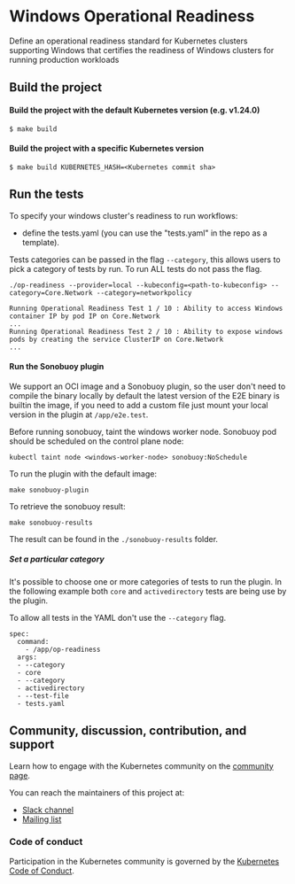# Windows Operational Readiness


Define an operational readiness standard for Kubernetes clusters supporting Windows that certifies the readiness of Windows clusters for running production workloads

## Build the project

#### Build the project with the default Kubernetes version (e.g. v1.24.0)
```
$ make build
```
#### Build the project with a specific Kubernetes version
```
$ make build KUBERNETES_HASH=<Kubernetes commit sha>
```

## Run the tests

To specify your windows cluster's readiness to run workflows:

- define the tests.yaml (you can use the "tests.yaml" in the repo as a template).

Tests categories can be passed in the flag `--category`, this allows users to pick a category of tests by run.
To run ALL tests do not pass the flag.

```
./op-readiness --provider=local --kubeconfig=<path-to-kubeconfig> --category=Core.Network --category=networkpolicy

Running Operational Readiness Test 1 / 10 : Ability to access Windows container IP by pod IP on Core.Network
...
Running Operational Readiness Test 2 / 10 : Ability to expose windows pods by creating the service ClusterIP on Core.Network
...
```

#### Run the Sonobuoy plugin

We support an OCI image and a Sonobuoy plugin, so the user don't need to compile the binary locally
by default the latest version of the E2E binary is builtin the image, if you need to add a custom file
just mount your local version in the plugin at `/app/e2e.test`.

Before running sonobuoy, taint the windows worker node. Sonobuoy pod should be scheduled on the control plane node:

```
kubectl taint node <windows-worker-node> sonobuoy:NoSchedule
```

To run the plugin with the default image:

```
make sonobuoy-plugin
```

To retrieve the sonobuoy result:

```
make sonobuoy-results
```

The result can be found in the `./sonobuoy-results` folder.

##### Set a particular category

It's possible to choose one or more categories of tests to run the plugin. In the following
example both `core` and `activedirectory` tests are being use by the plugin.

To allow all tests in the YAML don't use the `--category` flag.

```
spec:
  command:
    - /app/op-readiness
  args:
  - --category 
  - core
  - --category 
  - activedirectory
  - --test-file 
  - tests.yaml
````

## Community, discussion, contribution, and support

Learn how to engage with the Kubernetes community on the [community page](http://kubernetes.io/community/).

You can reach the maintainers of this project at:

- [Slack channel](https://kubernetes.slack.com/messages/sig-windows) 
- [Mailing list](https://groups.google.com/g/kubernetes-sig-windows)

### Code of conduct

Participation in the Kubernetes community is governed by the [Kubernetes Code of Conduct](code-of-conduct.md).

[owners]: https://git.k8s.io/community/contributors/guide/owners.md
[Creative Commons 4.0]: https://git.k8s.io/website/LICENSE
